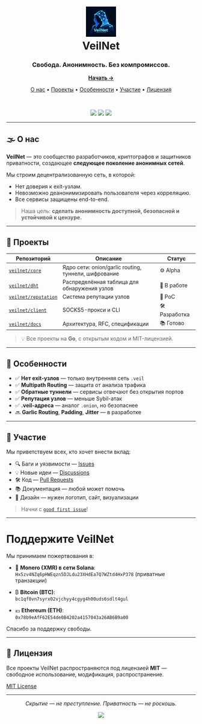 <h1 align="center">
  <br/>
  <img src="https://github.com/VeilNet-Foundation/.github/blob/main/images/logo.png" alt="VeilNet Logo" width="80">
  <br/>
  VeilNet
</h1>

<h3 align="center">Свобода. Анонимность. Без компромиссов.</h3>

<p align="center">
  <a href="https://github.com/VeilNet-Foundation/core"><strong>Начать →</strong></a>
</p>

<p align="center">
  <a href="#-о-нас">О нас</a> •
  <a href="#-проекты">Проекты</a> •
  <a href="#-особенности">Особенности</a> •
  <a href="#-участие">Участие</a> •
  <a href="#-лицензия">Лицензия</a>
</p>

<br/>

<p align="center">
  <img src="https://img.shields.io/badge/Project%20Status-Alpha-orange?style=for-the-badge&logo=github" />
  <img src="https://img.shields.io/badge/Language-Go-00ADD8?style=for-the-badge&logo=go" />
  <img src="https://img.shields.io/badge/Type-Privacy%20&%20Security-black?style=for-the-badge&logo=tor-project" />
</p>

---

## 🌫️ О нас

**VeilNet** — это сообщество разработчиков, криптографов и защитников приватности, создающее **следующее поколение анонимных сетей**.

Мы строим децентрализованную сеть, в которой:
- Нет доверия к exit-узлам.
- Невозможно деанонимизировать пользователя через корреляцию.
- Все сервисы защищены end-to-end.

> Наша цель: **сделать анонимность доступной, безопасной и устойчивой к цензуре.**

---

## 🧩 Проекты

| Репозиторий | Описание | Статус |
|------------|---------|--------|
| [`veilnet/core`](https://github.com/VeilNet-Foundation/core) | Ядро сети: onion/garlic routing, туннели, шифрование | ⚙️ Alpha |
| [`veilnet/dht`](https://github.com/VeilNet-Foundation/dht) | Распределённая таблица для обнаружения узлов | 🚀 В работе |
| [`veilnet/reputation`](https://github.com/VeilNet-Foundation/reputation) | Система репутации узлов | 🧪 PoC |
| [`veilnet/client`](https://github.com/VeilNet-Foundation/client) | SOCKS5-прокси и CLI | 🛠️ Разработка |
| [`veilnet/docs`](https://github.com/VeilNet-Foundation/docs) | Архитектура, RFC, спецификации | 📚 Готово |

> 💡 Все проекты на **Go**, с открытым кодом и MIT-лицензией.

---

## 🔐 Особенности

- ✅ **Нет exit-узлов** — только внутренняя сеть `.veil`
- ✅ **Multipath Routing** — защита от анализа трафика
- ✅ **Обратные туннели** — сервисы отвечают без открытия портов
- ✅ **Репутация узлов** — меньше Sybil-атак
- ✅ **.veil-адреса** — аналог `.onion`, но безопаснее
- 🔜 **Garlic Routing**, **Padding**, **Jitter** — в разработке

---

## 🤝 Участие

Мы приветствуем всех, кто хочет внести вклад:

- 🔍 Баги и уязвимости — [Issues](https://github.com/VeilNet-Foundation/core/issues)
- 💡 Новые идеи — [Discussions](https://github.com/VeilNet-Foundation/core/discussions)
- 🛠️ Код — [Pull Requests](https://github.com/VeilNet-Foundation/core/pulls)
- 📚 Документация — любой может помочь
- 🎨 Дизайн — нужен логотип, сайт, визуализации

> Начни с [`good first issue`](https://github.com/VeilNet-Foundation/core/issues?q=is%3Aissue+is%3Aopen+label%3A%22good+first+issue%22)!
---
# Поддержите VeilNet

Мы принимаем пожертвования в:

- 💸 **Monero (XMR) в сети Solana**:  
  `Hx5zv4NZq6pHWEqzn5DJLdu23XHdEa7Q7WZtd4HxP378` (приватные транзакции)

- ₿ **Bitcoin (BTC)**:  
  `bc1qf0vn7syrx02vjchyy4cgyg4h00uds6sdlt4gul`

- 💶 **Ethereum (ETH)**:  
  `0x78b9eAfF62E54de0B4202a4157043a26AB6B9a00`

Спасибо за поддержку свободы.

---

## 📄 Лицензия

Все проекты VeilNet распространяются под лицензией **MIT** — свободное использование, модификация, распространение.

[MIT License](https://github.com/VeilNet-Foundation/core/blob/main/LICENSE)

---

<p align="center">
  <em>Скрытие — не преступление. Приватность — не роскошь.</em>
</p>

<p align="center">
  <img src="https://img.shields.io/badge/Built%20with-%E2%9D%A4%20and%20Go-black?style=flat&logo=go" />
</p>
